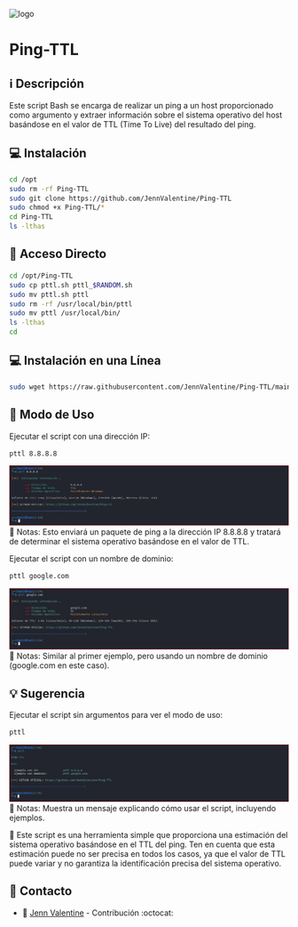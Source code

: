 ﻿![logo](https://edteam-media.s3.amazonaws.com/blogs/big/2ab53939-9b50-47dd-b56e-38d4ba3cc0f0.png)

# Ping-TTL

## :information_source: Descripción
Este script Bash se encarga de realizar un ping a un host proporcionado 
como argumento y extraer información sobre el sistema operativo del 
host basándose en el valor de TTL (Time To Live) del resultado del ping. 

## :computer: Instalación
```bash
cd /opt
sudo rm -rf Ping-TTL
sudo git clone https://github.com/JennValentine/Ping-TTL
sudo chmod +x Ping-TTL/*
cd Ping-TTL
ls -lthas
```

## :key: Acceso Directo
```bash
cd /opt/Ping-TTL
sudo cp pttl.sh pttl_$RANDOM.sh
sudo mv pttl.sh pttl
sudo rm -rf /usr/local/bin/pttl
sudo mv pttl /usr/local/bin/
ls -lthas
cd
```
## :computer: Instalación en una Línea
```bash
sudo wget https://raw.githubusercontent.com/JennValentine/Ping-TTL/main/install.sh && sudo chmod +x install.sh* && sudo ./install.sh*
```

## :rocket: Modo de Uso

Ejecutar el script con una dirección IP:

```bash
pttl 8.8.8.8
```
![logo](https://github.com/JennValentine/Ping-TTL/blob/main/Imagenes/pttl-8_8_8_8.jpg)
:memo: Notas: Esto enviará un paquete de ping a la dirección IP 8.8.8.8 y tratará de 
determinar el sistema operativo basándose en el valor de TTL.

Ejecutar el script con un nombre de dominio:

```bash
pttl google.com
```
![logo](https://github.com/JennValentine/Ping-TTL/blob/main/Imagenes/pttl-google_com.jpg)
:memo: Notas: Similar al primer ejemplo, pero usando un nombre de dominio 
(google.com en este caso).

## :bulb: Sugerencia  

Ejecutar el script sin argumentos para ver el modo de uso:

```bash
pttl
```
![logo](https://github.com/JennValentine/Ping-TTL/blob/main/Imagenes/pttl-help.jpg)
:memo: Notas: Muestra un mensaje explicando cómo usar el script, incluyendo ejemplos.

:bookmark_tabs: Este script es una herramienta simple que proporciona una estimación 
del sistema operativo basándose en el TTL del ping. Ten en cuenta que 
esta estimación puede no ser precisa en todos los casos, ya que el valor 
de TTL puede variar y no garantiza la identificación precisa del sistema 
operativo.

## :email: Contacto
* :busts_in_silhouette: [Jenn Valentine](https://t.me/JennValentine) - Contribución :octocat: